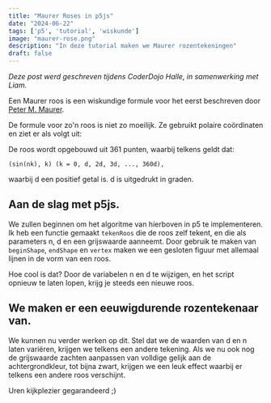 ```yaml
---
title: "Maurer Roses in p5js"
date: "2024-06-22"
tags: ['p5', 'tutorial', 'wiskunde']
image: "maurer-rose.png"
description: "In deze tutorial maken we Maurer rozentekeningen"
draft: false
---
```

*Deze post werd geschreven tijdens CoderDojo Halle, in samenwerking met Liam.*

Een Maurer roos is een wiskundige formule voor het eerst beschreven door [Peter M. Maurer](https://en.wikipedia.org/wiki/Maurer_rose).

De formule voor zo'n roos is niet zo moeilijk. Ze gebruikt polaire coördinaten en ziet er als volgt uit:

De roos wordt opgebouwd uit 361 punten, waarbij telkens geldt dat:

    (sin(nk), k) (k = 0, d, 2d, 3d, ..., 360d),

waarbij d een positief getal is. d is uitgedrukt in graden.

## Aan de slag met p5js.

We zullen beginnen om het algoritme van hierboven in p5 te implementeren. Ik heb een functie gemaakt ```tekenRoos``` die de roos zelf tekent, en die als parameters n, d en een grijswaarde aanneemt.
Door gebruik te maken van ```beginShape```, ```endShape``` en ```vertex``` maken we een gesloten figuur met allemaal lijnen in de vorm van een roos.

<P5 code={sketch1} />

Hoe cool is dat? 
Door de variabelen n en d te wijzigen, en het script opnieuw te laten lopen, krijg je steeds een nieuwe roos.

## We maken er een eeuwigdurende rozentekenaar van.
We kunnen nu verder werken op dit. Stel dat we de waarden van d en n laten variëren, krijgen we telkens een andere tekening. Als we nu ook nog de grijswaarde zachten aanpassen van volldige gelijk aan de achtergrondkleur, tot bijna zwart, krijgen we een leuk effect waarbij er telkens een andere roos verschijnt.

<P5 code={sketch2} />

Uren kijkplezier gegarandeerd ;)


<script lang="ts">
import P5 from "$lib/components/P5.svelte"

let sketch1 = `let n = 7;
let d = 29;

function setup() {
  createCanvas(400, 400);
  background(200);
  noFill();
  strokeWeight(1);
  tekenRoos(n, d, 100);
  noLoop();

}

function draw() {
}

function tekenRoos(n, d, s) {
  translate(width / 2, height / 2);

  stroke(s);
  beginShape();
  for (let i = 0; i < 361; i++) {
    let k = i * d;
    let r = 200 * sin(n * k);
    let x = r * cos(k); // omzetten van polaire coördinaten naar x en y.
    let y = r * sin(k); // omzetten van polaire coördinaten naar x en y.

    vertex(x, y);
  }
  endShape();
}`

let sketch2 = `let n = 7;
let d = 29;
let strokeColor = 180;
let strokeColorChange = -1;

function setup() {
  createCanvas(400, 400);
  background(200);
  noFill();
  strokeWeight(1);
}

function draw() {
  background(200);

  if (strokeColor > 10 && strokeColor < 200) {
    strokeColor += strokeColorChange;
  } else {
    if (strokeColor > 10) {
      n = random(3, 25);
      d = random(3, 100);
    }
    strokeColorChange = -strokeColorChange;
    strokeColor += strokeColorChange;
  }

  tekenRoos(n, d, strokeColor);
}

function tekenRoos(n, d, s) {
  translate(width / 2, height / 2);

  stroke(s);
  beginShape();
  for (let i = 0; i < 361; i++) {
    let k = i * d;
    let r = 200 * sin(n * k);
    let x = r * cos(k);
    let y = r * sin(k);

    vertex(x, y);
  }
  endShape();
}
`</script>